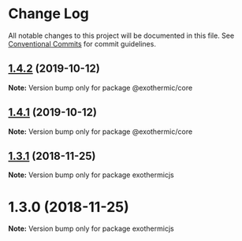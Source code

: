 # Change Log

All notable changes to this project will be documented in this file.
See [Conventional Commits](https://conventionalcommits.org) for commit guidelines.

## [1.4.2](https://github.com/suhay/exothermicjs/compare/v1.4.1...v1.4.2) (2019-10-12)

**Note:** Version bump only for package @exothermic/core





## [1.4.1](https://github.com/suhay/exothermicjs/compare/v1.4.0...v1.4.1) (2019-10-12)

**Note:** Version bump only for package @exothermic/core





## [1.3.1](https://github.com/suhay/exothermicjs/compare/exothermicjs@1.3.0...exothermicjs@1.3.1) (2018-11-25)

**Note:** Version bump only for package exothermicjs





# 1.3.0 (2018-11-25)

**Note:** Version bump only for package exothermicjs

